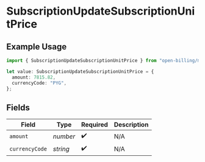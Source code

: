 # SubscriptionUpdateSubscriptionUnitPrice

## Example Usage

```typescript
import { SubscriptionUpdateSubscriptionUnitPrice } from "open-billing/models/operations";

let value: SubscriptionUpdateSubscriptionUnitPrice = {
  amount: 7815.82,
  currencyCode: "PYG",
};
```

## Fields

| Field              | Type               | Required           | Description        |
| ------------------ | ------------------ | ------------------ | ------------------ |
| `amount`           | *number*           | :heavy_check_mark: | N/A                |
| `currencyCode`     | *string*           | :heavy_check_mark: | N/A                |